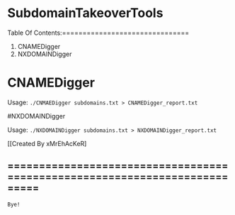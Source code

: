 # SubdomainTakeoverTools

Table Of Contents:===============================

1. CNAMEDigger
2. NXDOMAINDigger


# CNAMEDigger

Usage: ```./CNMAEDigger subdomains.txt > CNAMEDigger_report.txt```



#NXDOMAINDigger

Usage: ```./NXDOMAINDigger subdomains.txt > NXDOMAINDigger_report.txt```


[[Created By xMrEhAcKeR]

===========================================================================
---------------------------------------------------------------------------
`Bye!`
